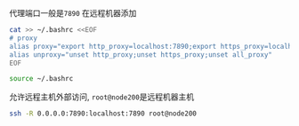 代理端口一般是`7890`
在远程机器添加

```bash
cat >> ~/.bashrc <<EOF
# proxy
alias proxy="export http_proxy=localhost:7890;export https_proxy=localhost:7890;export all_proxy=localhost:7890"
alias unproxy="unset http_proxy;unset https_proxy;unset all_proxy"
EOF

source ~/.bashrc
```

允许远程主机外部访问, `root@node200`是远程机器主机

```bash
ssh -R 0.0.0.0:7890:localhost:7890 root@node200
```
